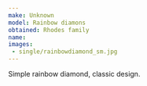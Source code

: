 ```yaml
---
make: Unknown
model: Rainbow diamons
obtained: Rhodes family
name:
images:
 - single/rainbowdiamond_sm.jpg
---
```


Simple rainbow diamond, classic design.
